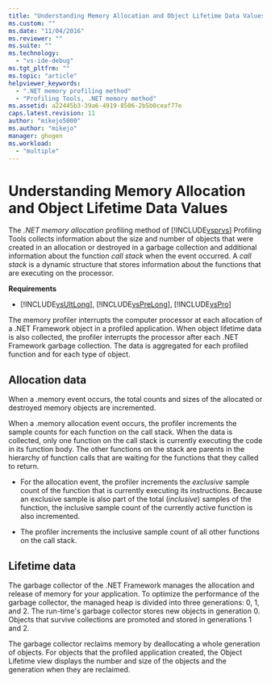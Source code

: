 ```yaml
---
title: "Understanding Memory Allocation and Object Lifetime Data Values | Microsoft Docs"
ms.custom: ""
ms.date: "11/04/2016"
ms.reviewer: ""
ms.suite: ""
ms.technology: 
  - "vs-ide-debug"
ms.tgt_pltfrm: ""
ms.topic: "article"
helpviewer_keywords: 
  - ".NET memory profiling method"
  - "Profiling Tools, .NET memory method"
ms.assetid: a22445b3-39a6-4919-8506-2b5b0ceaf77e
caps.latest.revision: 11
author: "mikejo5000"
ms.author: "mikejo"
manager: ghogen
ms.workload: 
  - "multiple"
---
```

# Understanding Memory Allocation and Object Lifetime Data Values
The *.NET memory allocation* profiling method of [!INCLUDE[vsprvs](../code-quality/includes/vsprvs_md.md)] Profiling Tools collects information about the size and number of objects that were created in an allocation or destroyed in a garbage collection and additional information about the function *call stack* when the event occurred. A *call stack* is a dynamic structure that stores information about the functions that are executing on the processor.  
  
 **Requirements**  
  
-   [!INCLUDE[vsUltLong](../code-quality/includes/vsultlong_md.md)], [!INCLUDE[vsPreLong](../code-quality/includes/vsprelong_md.md)], [!INCLUDE[vsPro](../code-quality/includes/vspro_md.md)]  
  
 The memory profiler interrupts the computer processor at each allocation of a .NET Framework object in a profiled application. When object lifetime data is also collected, the profiler interrupts the processor after each .NET Framework garbage collection. The data is aggregated for each profiled function and for each type of object.  
  
## Allocation data  
 When a .memory event occurs, the total counts and sizes of the allocated or destroyed memory objects are incremented.  
  
 When a .memory allocation event occurs, the profiler increments the sample counts for each function on the call stack. When the data is collected, only one function on the call stack is currently executing the code in its function body. The other functions on the stack are parents in the hierarchy of function calls that are waiting for the functions that they called  to return.  
  
-   For the allocation event, the profiler increments the *exclusive* sample count of the function that is currently executing its instructions. Because an exclusive sample is also part of the total (*inclusive*) samples of the function, the inclusive sample count of the currently active function is also incremented.  
  
-   The profiler increments the inclusive sample count of all other functions on the call stack.  
  
## Lifetime data  
 The garbage collector of the .NET Framework manages the allocation and release of memory for your application. To optimize the performance of the garbage collector, the managed heap is divided into three generations: 0, 1, and 2. The run-time's garbage collector stores new objects in generation 0. Objects that survive collections are promoted and stored in generations 1 and 2.  
  
 The garbage collector reclaims memory by deallocating a whole generation of objects. For objects that the profiled application created, the Object Lifetime view displays the number and size of the objects and the generation when they are reclaimed.